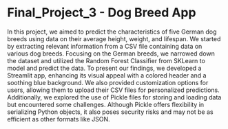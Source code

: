 # Final_Project_3 - Dog Breed App
In this project, we aimed to predict the characteristics of five German dog breeds using data on their average height, weight, and lifespan. We started by extracting relevant information from a CSV file containing data on various dog breeds. Focusing on the German breeds, we narrowed down the dataset and utilized the Random Forest Classifier from SKLearn to model and predict the data. To present our findings, we developed a Streamlit app, enhancing its visual appeal with a colored header and a soothing blue background. We also provided customization options for users, allowing them to upload their CSV files for personalized predictions. Additionally, we explored the use of Pickle files for storing and loading data but encountered some challenges. Although Pickle offers flexibility in serializing Python objects, it also poses security risks and may not be as efficient as other formats like JSON.
